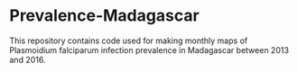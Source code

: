 # Prevalence-Madagascar
This repository contains code used for making monthly maps of Plasmoidium falciparum infection prevalence in Madagascar between 2013 and 2016.


